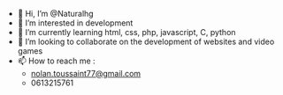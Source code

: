 - 👋 Hi, I’m @Naturalhg
- 👀 I’m interested in development
- 🌱 I’m currently learning html, css, php, javascript, C, python
- 💞️ I’m looking to collaborate on the development of websites and video games
- 📫 How to reach me : 
   -   nolan.toussaint77@gmail.com
   -   0613215761
